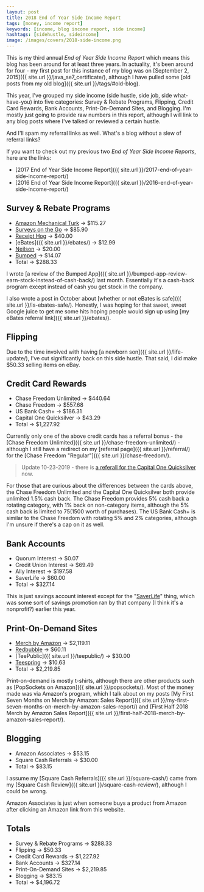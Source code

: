 ```yaml
---
layout: post
title: 2018 End of Year Side Income Report
tags: [money, income report]
keywords: [income, blog income report, side income]
hashtags: [sidehustle, sideincome]
image: /images/covers/2018-side-income.png
---
```


This is my third annual *End of Year Side Income Report* which means this blog has been around for at least three years. In actuality, it's been around for four - my first post for this instance of my blog was on [September 2, 2015]({{ site.url }}/java_se7_certificate/), although I have pulled some [old posts from my old blog]({{ site.url }}/tags/#old-blog).

This year, I've grouped my side income (side hustle, side job, side what-have-you) into five categories: Survey & Rebate Programs, Flipping, Credit Card Rewards, Bank Accounts, Print-On-Demand Sites, and Blogging. I'm mostly just going to provide raw numbers in this report, although I will link to any blog posts where I've talked or reviewed a certain hustle.

And I'll spam my referral links as well. What's a blog without a slew of referral links?

If you want to check out my previous two *End of Year Side Income Reports*, here are the links:

* [2017 End of Year Side Income Report]({{ site.url }}/2017-end-of-year-side-income-report/)
* [2016 End of Year Side Income Report]({{ site.url }}/2016-end-of-year-side-income-report/)

## Survey & Rebate Programs

* [Amazon Mechanical Turk](https://www.mturk.com/) &rarr; $115.27
* [Surveys on the Go](https://www.surveysonthego.com/) &rarr; $85.90
* [Receipt Hog](https://www.receipthog.com/) &rarr; $40.00
* [eBates]({{ site.url }}/ebates/) &rarr; $12.99
* [Neilson](https://www.nielsen.com/us/en.html) &rarr; $20.00
* [Bumped](https://bumped.com/) &rarr; $14.07
* Total &rarr; $288.33

I wrote [a review of the Bumped App]({{ site.url }}/bumped-app-review-earn-stock-instead-of-cash-back/) last month. Essentially it's a cash-back program except instead of cash you get stock in the company.

I also wrote a post in October about [whether or not eBates is safe]({{ site.url }}/is-ebates-safe/). Honestly, I was hoping for that sweet, sweet Google juice to get me some hits hoping people would sign up using [my eBates referral link]({{ site.url }}/ebates/).

## Flipping

Due to the time involved with having [a newborn son]({{ site.url }}/life-update/), I've cut significantly back on this side hustle. That said, I did make $50.33 selling items on eBay.

## Credit Card Rewards

* Chase Freedom Unlimited &rarr; $440.64
* Chase Freedom &rarr; $557.68
* US Bank Cash+ &rarr; $186.31
* Capital One Quicksilver &rarr; $43.29
* Total &rarr; $1,227.92

Currently only one of the above credit cards has a referral bonus - the [Chase Freedom Unlimited]({{ site.url }}/chase-freedom-unlimited/) - although I still have a redirect on my [referral page]({{ site.url }}/referral/) for the [Chase Freedom "Regular"]({{ site.url }}/chase-freedom/).

> Update 10-23-2019 - there is [a referall for the Capital One Quicksilver](https://www.joehxblog.com/capital-one/) now.

For those that are curious about the differences between the cards above, the Chase Freedom Unlimited and the Capital One Quicksilver both provide unlimited 1.5% cash back. The Chase Freedom provides 5% cash back a rotating category, with 1% back on non-category items, although the 5% cash back is limited to $75 ($1500 worth of purchases). The US Bank Cash+ is similar to the Chase Freedom with rotating 5% and 2% categories, although I'm unsure if there's a cap on it as well.

## Bank Accounts

* Quorum Interest &rarr; $0.07
* Credit Union Interest &rarr; $69.49
* Ally Interest &rarr; $197.58
* SaverLife &rarr; $60.00
* Total &rarr; $327.14

This is just savings account interest except for the "[SaverLife](https://www.saverlife.org/)" thing, which was some sort of savings promotion ran by that company (I think it's a nonprofit?) earlier this year.

## Print-On-Demand Sites

* [Merch by Amazon](https://www.joehxblog.com/t-shirts/) &rarr; $2,119.11
* [Redbubble](https://www.redbubble.com/people/joehx) &rarr; $60.11
* [TeePublic]({{ site.url }}/teepublic/) &rarr; $30.00
* [Teespring](https://teespring.com/stores/joehxs-store) &rarr; $10.63
* Total &rarr; $2,219.85


Print-on-demand is mostly t-shirts, although there are other products such as [PopSockets on Amazon]({{ site.url }}/popsockets/). Most of the money made was via Amazon's program, which I talk about on my posts [My First Seven Months on Merch by Amazon: Sales Report]({{ site.url }}/my-first-seven-months-on-merch-by-amazon-sales-report/) and [First Half 2018 Merch by Amazon Sales Report]({{ site.url }}/first-half-2018-merch-by-amazon-sales-report/).

## Blogging

* Amazon Associates &rarr; $53.15
* Square Cash Referrals &rarr; $30.00
* Total &rarr; $83.15

I assume my [Square Cash Referrals]({{ site.url }}/square-cash/) came from my [Square Cash Review]({{ site.url }}/square-cash-review/), although I could be wrong.

Amazon Associates is just when someone buys a product from Amazon after clicking an Amazon link from this website.

## Totals

* Survey & Rebate Programs &rarr; $288.33
* Flipping &rarr; $50.33
* Credit Card Rewards &rarr; $1,227.92
* Bank Accounts &rarr; $327.14
* Print-On-Demand Sites &rarr; $2,219.85
* Blogging &rarr; $83.15
* Total &rarr; $4,196.72